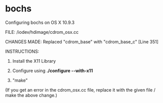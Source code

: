 bochs
=====

Configuring bochs on OS X 10.9.3

FILE: /iodev/hdimage/cdrom_osx.cc

CHANGES MADE:
Replaced "cdrom_base" with "cdrom_base_c" [Line 351]

INSTRUCTIONS:

1. Install the X11 Library

2. Configure using **./configure --with-x11**

3. "make"

(If you get an error in the cdrom_osx.cc file, replace it with the given file / make the above change.)
